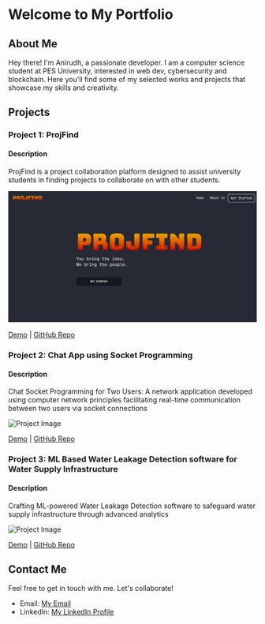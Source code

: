 # Welcome to My Portfolio

## About Me

Hey there! I'm Anirudh, a passionate developer. I am a computer science student at PES University, interested in web dev, cybersecurity and blockchain. Here you'll find some of my selected works and projects that showcase my skills and creativity.

## Projects

### Project 1: ProjFind

#### Description
ProjFind is a project collaboration platform designed to assist university students in finding projects to collaborate on with other students.

![Project Image](/assets/projfind.jfif)

[Demo](#) | [GitHub Repo](#)

### Project 2: Chat App using Socket Programming

#### Description

Chat Socket Programming for Two Users: A network application developed using computer network principles facilitating real-time communication between two users via socket connections

![Project Image](socketchat.jfif)

[Demo](#) | [GitHub Repo](#)

### Project 3: ML Based Water Leakage Detection software for Water Supply Infrastructure

#### Description
Crafting ML-powered Water Leakage Detection software to safeguard water supply infrastructure through advanced analytics

![Project Image]()

[Demo](#) | [GitHub Repo](#)

## Contact Me

Feel free to get in touch with me. Let's collaborate!

- Email: [My Email](mailto:anirudhpkofficial@gmail.com)
- LinkedIn: [My LinkedIn Profile](https://www.linkedin.com/in/anirudh-parsi-kamalakar)

